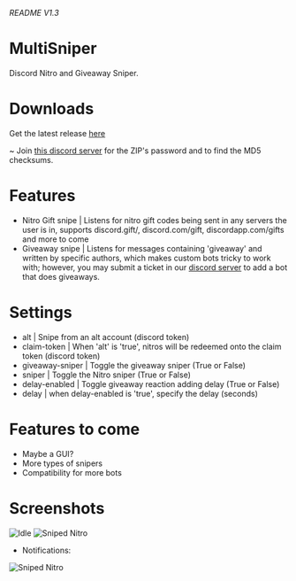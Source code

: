 *README V1.3*
# MultiSniper
Discord Nitro and Giveaway Sniper.

# Downloads
Get the latest release [here](https://github.com/Pr0xyblade/MultiSniper/releases/latest)

~ Join [this discord server](https://discord.gg/MdxAADV) for the ZIP's password and to find the MD5 checksums.

# Features
- Nitro Gift snipe | Listens for nitro gift codes being sent in any servers the user is in, supports discord.gift/, discord.com/gift, discordapp.com/gifts and more to come
- Giveaway snipe | Listens for messages containing 'giveaway' and written by specific authors, which makes custom bots tricky to work with; however, you may submit a ticket in our [discord server](https://discord.gg/aKzQxjy) to add a bot that does giveaways.

# Settings
- alt | Snipe from an alt account (discord token)
- claim-token | When 'alt' is 'true', nitros will be redeemed onto the claim token (discord token)
- giveaway-sniper | Toggle the giveaway sniper (True or False)
- sniper | Toggle the Nitro sniper (True or False)
- delay-enabled | Toggle giveaway reaction adding delay (True or False)
- delay | when delay-enabled is 'true', specify the delay (seconds)

# Features to come
- Maybe a GUI?
- More types of snipers
- Compatibility for more bots

# Screenshots

![Idle](https://i.gyazo.com/23c89388009effed97f86d628fecd0b6.png "ProxyBlade MultiSniper waiting for a nitro code or giveaway.")
![Sniped Nitro](https://i.gyazo.com/3f8e8b4ac4f60621b2b9f96ba24cfa1e.png "ProxyBlade MultiSniper after sniping a nitro code")

- Notifications:

![Sniped Nitro](https://i.gyazo.com/3fc39eb76a187ebbe77939eb64de0043.png "ProxyBlade MultiSniper's notification after sniping a nitro code")
